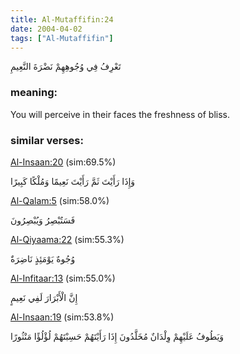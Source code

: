 ```yaml
---
title: Al-Mutaffifin:24
date: 2004-04-02
tags: ["Al-Mutaffifin"]
---
```

تَعْرِفُ فِي وُجُوهِهِمْ نَضْرَةَ النَّعِيمِ
### meaning: 
You will perceive in their faces the freshness of bliss.
### similar verses: 

[Al-Insaan:20](/76/20) (sim:69.5%)

وَإِذَا رَأَيْتَ ثَمَّ رَأَيْتَ نَعِيمًا وَمُلْكًا كَبِيرًا

[Al-Qalam:5](/68/5) (sim:58.0%)

فَسَتُبْصِرُ وَيُبْصِرُونَ

[Al-Qiyaama:22](/75/22) (sim:55.3%)

وُجُوهٌ يَوْمَئِذٍ نَاضِرَةٌ

[Al-Infitaar:13](/82/13) (sim:55.0%)

إِنَّ الْأَبْرَارَ لَفِي نَعِيمٍ

[Al-Insaan:19](/76/19) (sim:53.8%)

وَيَطُوفُ عَلَيْهِمْ وِلْدَانٌ مُخَلَّدُونَ إِذَا رَأَيْتَهُمْ حَسِبْتَهُمْ لُؤْلُؤًا مَنْثُورًا

